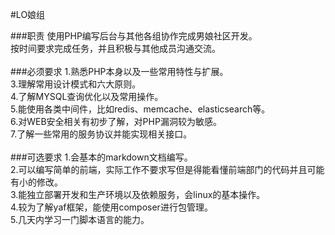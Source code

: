#LO娘组

###职责
使用PHP编写后台与其他各组协作完成男娘社区开发。<br>
按时间要求完成任务，并且积极与其他成员沟通交流。<br><br>
###必须要求
1.熟悉PHP本身以及一些常用特性与扩展。<br>
3.理解常用设计模式和六大原则。<br>
4.了解MYSQL查询优化以及常用操作。<br>
5.能使用各类中间件，比如redis、memcache、elasticsearch等。<br>
6.对WEB安全相关有初步了解，对PHP漏洞较为敏感。<br>
7.了解一些常用的服务协议并能实现相关接口。<br>
<br>
###可选要求
1.会基本的markdown文档编写。<br>
2.可以编写简单的前端，实际工作不要求写但是得能看懂前端部门的代码并且可能有小的修改。<br>
3.能独立部署开发和生产环境以及依赖服务，会linux的基本操作。<br>
4.较为了解yaf框架，能使用composer进行包管理。<br>
5.几天内学习一门脚本语言的能力。<br><br>
